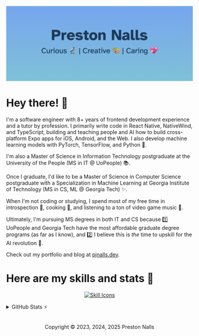 <div align="center">

<img src="banner.avif" alt="Personal Brand">

</div>

# Hey there! 👋


I'm a software engineer with 8+ years of frontend development experience and a tutor by profession. I primarily write code in React Native, NativeWind, and TypeScript, building and teaching people and AI how to build cross-platform Expo apps for iOS, Android, and the Web. I also develop machine learning models with PyTorch, TensorFlow, and Python 🧠.

I'm also a Master of Science in Information Technology postgraduate at the University of the People (MS in IT @ UoPeople) 📚.
 
Once I graduate, I'd like to be a Master of Science in Computer Science postgraduate with a Specialization in Machine Learning at Georgia Institute of Technology (MS in CS, ML @ Georgia Tech) ✨.

When I'm not coding or studying, I spend most of my free time in introspection 🧘, cooking 🍳, and listening to a ton of video game music 👾.

Ultimately, I'm pursuing MS degrees in both IT and CS because 1️⃣ UoPeople and Georgia Tech have the most affordable graduate degree programs (as far as I know), and 2️⃣ I believe this is *the* time to upskill for the AI revolution 🤖.

Check out my portfolio and blog at [pjnalls.dev](https://pjnalls.dev).


# Here are my skills and stats 💪
<div align="center">

[![Skill Icons](https://skillicons.dev/icons?i=git,html,js,tailwind,go,react,css,ts,sass,astro,vite,figma,github,markdown,pytorch,tensorflow,java,linux,py,nodejs,django,mongodb,windows,cpp,apple,bash,express,mysql&perline=14)](https://skillicons.dev)

</div>

<details>
    <summary>GitHub Stats ⚡️</summary>
<div align="center">
<img height="174px" src="https://github-readme-stats.vercel.app/api?username=pjnalls&theme=tokyonight&title_color=ff87b9&&bg_color=0,173458,194a4b&text_color=fff&hide_border=true&layout=compact,private-repos=true" />
<img height="174px"src="https://github-readme-stats.vercel.app/api/top-langs?username=pjnalls&theme=tokyonight&title_color=ff87b9&&bg_color=0,194a4b,1B553b&text_color=fff&hide_border=true&layout=compact&count_private=true" />
</div>
</details>

<div align="center">

<footer>

<br />

Copyright © 2023, 2024, 2025 Preston Nalls

</footer>

</div>
